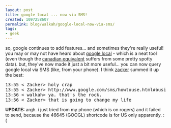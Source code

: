 ```yaml
---
layout: post
title: google local ... now via SMS!
created: 1097258607
permalink: blog/walkah/google-local-now-via-sms/
tags:
- geek
---
```

<p>so, google continues to add features... and sometimes they're really useful! you may or may not have heard about <a href="http://local.google.com/">google local</a> - which is a neat tool (even though the <a href="http://local.google.ca/">canadian equivalent</a> suffers from some pretty spotty data). but, they've now made it just a bit more useful... you can now query google local via SMS (like, from your phone). I think <a href="http://www.zacker.org/">zacker</a> summed it up the best:
</p>
<pre>
13:55 &lt; Zacker&gt; holy crap
13:55 &lt; Zacker&gt; http://www.google.com/sms/howtouse.html#business
13:56 &lt; walkah&gt; ya. that's the rock.
13:56 &lt; Zacker&gt; that is going to change my life
</pre>
<p><b>UPDATE:</b> argh. i just tried from my phone (which is on rogers) and it failed to send, because the 46645 (GOOGL) shortcode is for US only apparently.  :(</p>
<!--break-->
